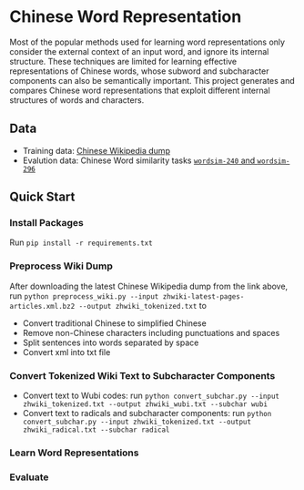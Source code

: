 # Chinese Word Representation

Most of the popular methods used for learning word representations only consider the external context of an input word, and ignore its internal structure. These techniques are limited for learning effective representations of Chinese words, whose subword and subcharacter components can also be semantically important. This project generates and compares Chinese word representations that exploit different internal structures of words and characters. 

## Data
* Training data: [Chinese Wikipedia dump](https://dumps.wikimedia.org/zhwiki/latest/zhwiki-latest-pages-articles.xml.bz2)
* Evalution data: Chinese Word similarity tasks [`wordsim-240` and `wordsim-296`](https://github.com/HKUST-KnowComp/JWE/tree/master/evaluation)

## Quick Start
### Install Packages
Run `pip install -r requirements.txt`

### Preprocess Wiki Dump
After downloading the latest Chinese Wikipedia dump from the link above, run `python preprocess_wiki.py --input zhwiki-latest-pages-articles.xml.bz2 --output zhwiki_tokenized.txt` to
* Convert traditional Chinese to simplified Chinese
* Remove non-Chinese characters including punctuations and spaces
* Split sentences into words separated by space
* Convert xml into txt file

### Convert Tokenized Wiki Text to Subcharacter Components
* Convert text to Wubi codes: run `python convert_subchar.py --input zhwiki_tokenized.txt --output zhwiki_wubi.txt --subchar wubi`
* Convert text to radicals and subcharacter components: run `python convert_subchar.py --input zhwiki_tokenized.txt --output zhwiki_radical.txt --subchar radical`

### Learn Word Representations

### Evaluate